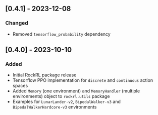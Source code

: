 ## [0.4.1] - 2023-12-08
### Changed
- Removed `tensorflow_probability` dependency


## [0.4.0] - 2023-10-10
### Added
- Initial RockRL package release
- Tensorflow PPO implementation for `discrete` and `continuous` action spaces
- Added `Memory` (one environment) and `MemoryHandler` (multiple environments) object to `rockrl.utils` package
- Examples for `LunarLander-v2`, `BipedalWalker-v3` and `BipedalWalkerHardcore-v3` environments